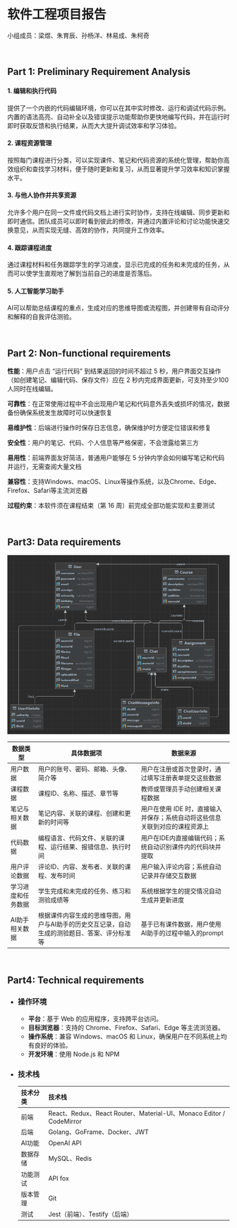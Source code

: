 # 软件工程项目报告

小组成员：梁煜、朱育辰、孙杨洋、林易成、朱柯奇

<br>

## Part 1: Preliminary Requirement Analysis

#### 1. 编辑和执行代码

提供了一个内嵌的代码编辑环境，你可以在其中实时修改、运行和调试代码示例。内置的语法高亮、自动补全以及错误提示功能帮助你更快地编写代码，并在运行时即时获取反馈和执行结果，从而大大提升调试效率和学习体验。

#### 2. 课程资源管理

按照每门课程进行分类，可以实现课件、笔记和代码资源的系统化管理，帮助你高效组织和查找学习材料，便于随时更新和复习，从而显著提升学习效率和知识掌握水平。

#### 3. 与他人协作并共享资源

允许多个用户在同一文件或代码文档上进行实时协作，支持在线编辑、同步更新和即时通信。团队成员可以即时看到彼此的修改，并通过内置评论和讨论功能快速交换意见，从而实现无缝、高效的协作，共同提升工作效率。

#### 4. 跟踪课程进度

通过课程材料和任务跟踪学生的学习进度，显示已完成的任务和未完成的任务，从而可以使学生直观地了解到当前自己的进度是否落后。

#### 5. 人工智能学习助手

AI可以帮助总结课程的重点，生成对应的思维导图或流程图，并创建带有自动评分和解释的自我评估测验。

<br>

## Part 2: Non-functional requirements

**性能**：用户点击 “运行代码” 到结果返回的时间不超过 5 秒，用户界面交互操作（如创建笔记、编辑代码、保存文件）应在 2 秒内完成界面更新，可支持至少100人同时在线编辑。

**可靠性**：在正常使用过程中不会出现用户笔记和代码意外丢失或损坏的情况，数据备份确保系统发生故障时可以快速恢复

**易维护性**：后端进行操作时保存日志信息，确保维护时方便定位错误和修复

**安全性**：用户的笔记、代码、个人信息等严格保密，不会泄露给第三方

**易用性**：前端界面友好简洁，普通用户能够在 5 分钟内学会如何编写笔记和代码并运行，无需查阅大量文档

**兼容性**：支持Windows、macOS、Linux等操作系统，以及Chrome、Edge、Firefox、Safari等主流浏览器

**过程约束**：本软件须在课程结束（第 16 周）前完成全部功能实现和主要测试

<br>

## Part3: Data requirements
![image](https://github.com/sustech-cs304/team-project-25spring-15/blob/main/Data_Structure)

| 数据类型           | 具体数据项                                                   | 数据来源                                                     |
| ------------------ | ------------------------------------------------------------ | ------------------------------------------------------------ |
| 用户数据           | 用户的账号、密码、邮箱、头像、简介等                         | 用户在注册或首次登录时，通过填写注册表单提交这些数据         |
| 课程数据           | 课程ID、名称、描述、章节等                                   | 教师或管理员手动创建相关课程数据                             |
| 笔记与相关数据     | 笔记内容、关联的课程、创建和更新的时间等                     | 用户在使用 IDE 时，直接输入并保存；系统自动将这些信息关联到对应的课程资源上 |
| 代码数据           | 编程语言、代码文件、关联的课程、运行结果、报错信息、执行时间 | 用户在IDE内直接编辑代码；系统自动识别课件内的代码块并提取    |
| 用户评论数据       | 评论ID、内容、发布者、关联的课程、发布时间                   | 用户输入评论内容；系统自动记录并存储交互数据                 |
| 学习进度和任务数据 | 学生完成和未完成的任务、练习和测验成绩等                     | 系统根据学生的提交情况自动生成并更新进度                     |
| AI助手相关数据     | 根据课件内容生成的思维导图，用户与AI助手的历史交互记录，自动生成的测验题目、答案、评分标准等 | 基于已有课件数据，用户使用AI助手的过程中输入的prompt         |

<br>

## Part4: Technical requirements

- ### 操作环境

  - **平台**：基于 Web 的应用程序，支持跨平台访问。
  - **目标浏览器**：支持的 Chrome、Firefox、Safari、Edge 等主流浏览器。
  - **操作系统**：兼容 Windows、macOS 和 Linux，确保用户在不同系统上均有良好的体验。
  - **开发环境**：使用 Node.js 和 NPM

- ### 技术栈

  | 技术分类 | 技术栈                                                       |
  | -------- | ------------------------------------------------------------ |
  | 前端     | React、Redux、React Router、Material-UI、Monaco Editor / CodeMirror |
  | 后端     | Golang、GoFrame、Docker、JWT                                 |
  | AI功能   | OpenAI API                                                   |
  | 数据存储 | MySQL、Redis                                                 |
  | 功能测试 | API fox                                                      |
  | 版本管理 | Git                                                          |
  | 测试     | Jest（前端）、Testify（后端）                                |

